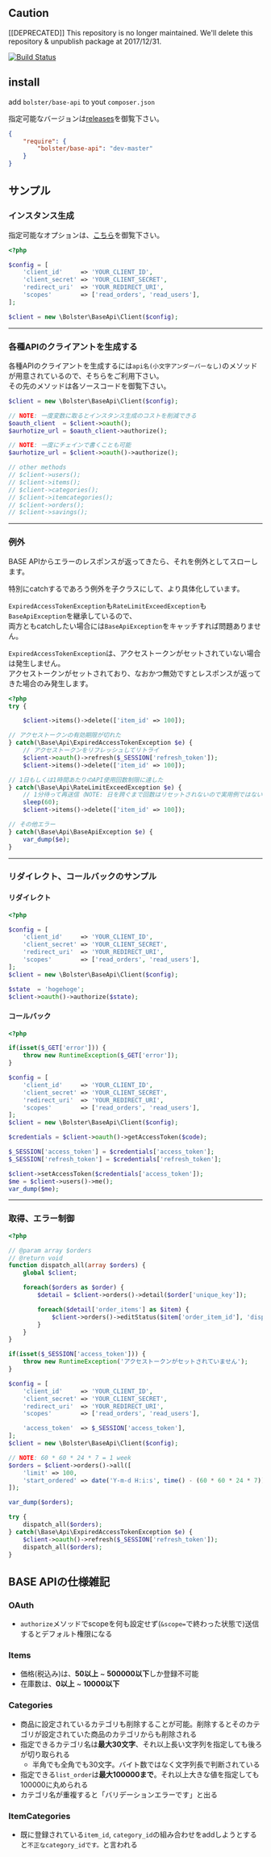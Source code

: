 ## Caution
[[DEPRECATED]] This repository is no longer maintained.
We'll delete this repository & unpublish package at 2017/12/31.

[![Build Status](https://travis-ci.org/Leko/base-api.svg?branch=master)](https://travis-ci.org/Leko/base-api)

## install

add `bolster/base-api` to yout `composer.json`

指定可能なバージョンは[releases](https://packagist.org/packages/bolster/base-api)を御覧下さい。

```json
{
	"require": {
		"bolster/base-api": "dev-master"
	}
}
```

## サンプル

### インスタンス生成
指定可能なオプションは、[こちら](https://github.com/Leko/base-api/blob/master/source/BaseApi/Client.php#L145)を御覧下さい。

```php
<?php

$config = [
	'client_id'     => 'YOUR_CLIENT_ID',
	'client_secret' => 'YOUR_CLIENT_SECRET',
	'redirect_uri'  => 'YOUR_REDIRECT_URI',
	'scopes'        => ['read_orders', 'read_users'],
];

$client = new \Bolster\BaseApi\Client($config);
```

---

### 各種APIのクライアントを生成する

各種APIのクライアントを生成するには`api名(小文字アンダーバーなし)`のメソッドが用意されているので、そちらをご利用下さい。  
その先のメソッドは各ソースコードを御覧下さい。

```php
$client = new \Bolster\BaseApi\Client($config);

// NOTE: 一度変数に取るとインスタンス生成のコストを削減できる
$oauth_client  = $client->oauth();
$aurhotize_url = $oauth_client->authorize();

// NOTE: 一度にチェインで書くことも可能
$aurhotize_url = $client->oauth()->authorize();

// other methods
// $client->users();
// $client->items();
// $client->categories();
// $client->itemcategories();
// $client->orders();
// $client->savings();
```

---

### 例外
BASE APIからエラーのレスポンスが返ってきたら、それを例外としてスローします。

特別にcatchするであろう例外を子クラスにして、より具体化しています。

`ExpiredAccessTokenException`も`RateLimitExceedException`も`BaseApiException`を継承しているので、  
両方ともcatchしたい場合には`BaseApiException`をキャッチすれば問題ありません。

`ExpiredAccessTokenException`は、アクセストークンがセットされていない場合は発生しません。  
アクセストークンがセットされており、なおかつ無効ですとレスポンスが返ってきた場合のみ発生します。

```php
<?php
try {

	$client->items()->delete(['item_id' => 100]);

// アクセストークンの有効期限が切れた
} catch(\Base\Api\ExpiredAccessTokenException $e) {
	// アクセストークンをリフレッシュしてリトライ
	$client->oauth()->refresh($_SESSION['refresh_token']);
	$client->items()->delete(['item_id' => 100]);

// 1日もしくは1時間あたりのAPI使用回数制限に達した
} catch(\Base\Api\RateLimitExceedException $e) {
	// 1分待って再送信（NOTE: 日を跨ぐまで回数はリセットされないので実用例ではない）
	sleep(60);
	$client->items()->delete(['item_id' => 100]);

// その他エラー
} catch(\Base\Api\BaseApiException $e) {
	var_dump($e);
}
```

---

### リダイレクト、コールバックのサンプル

#### リダイレクト
```php
<?php

$config = [
	'client_id'     => 'YOUR_CLIENT_ID',
	'client_secret' => 'YOUR_CLIENT_SECRET',
	'redirect_uri'  => 'YOUR_REDIRECT_URI',
	'scopes'        => ['read_orders', 'read_users'],
];
$client = new \Bolster\BaseApi\Client($config);

$state  = 'hogehoge';
$client->oauth()->authorize($state);
```

#### コールバック
```php
<?php

if(isset($_GET['error'])) {
	throw new RuntimeException($_GET['error']);
}

$config = [
	'client_id'     => 'YOUR_CLIENT_ID',
	'client_secret' => 'YOUR_CLIENT_SECRET',
	'redirect_uri'  => 'YOUR_REDIRECT_URI',
	'scopes'        => ['read_orders', 'read_users'],
];
$client = new \Bolster\BaseApi\Client($config);

$credentials = $client->oauth()->getAccessToken($code);

$_SESSION['access_token'] = $credentials['access_token'];
$_SESSION['refresh_token'] = $credentials['refresh_token'];

$client->setAccessToken($credentials['access_token']);
$me = $client->users()->me();
var_dump($me);
```

---

### 取得、エラー制御
```php
<?php

// @param array $orders
// @return void
function dispatch_all(array $orders) {
	global $client;

	foreach($orders as $order) {
		$detail = $client->orders()->detail($order['unique_key']);

		foreach($detail['order_items'] as $item) {
			$client->orders()->editStatus($item['order_item_id'], 'dispatched');
		}
	}
}

if(isset($_SESSION['access_token'])) {
	throw new RuntimeException('アクセストークンがセットされていません');
}

$config = [
	'client_id'     => 'YOUR_CLIENT_ID',
	'client_secret' => 'YOUR_CLIENT_SECRET',
	'redirect_uri'  => 'YOUR_REDIRECT_URI',
	'scopes'        => ['read_orders', 'read_users'],

	'access_token'  => $_SESSION['access_token'],
];
$client = new \Bolster\BaseApi\Client($config);

// NOTE: 60 * 60 * 24 * 7 = 1 week
$orders = $client->orders()->all([
	'limit' => 100,
	'start_ordered' => date('Y-m-d H:i:s', time() - (60 * 60 * 24 * 7))
]);

var_dump($orders);

try {
	dispatch_all($orders);
} catch(\Base\Api\ExpiredAccessTokenException $e) {
	$client->oauth()->refresh($_SESSION['refresh_token']);
	dispatch_all($orders);
}
```

## BASE APIの仕様雑記
### OAuth
- `authorize`メソッドでscopeを何も設定せず(`&scope=`で終わった状態で)送信するとデフォルト権限になる

### Items
- 価格(税込み)は、**50以上** ~ **500000以下**しか登録不可能
- 在庫数は、**0以上** ~ **10000以下**

### Categories
- 商品に設定されているカテゴリも削除することが可能。削除するとそのカテゴリが設定されていた商品のカテゴリからも削除される
- 指定できるカテゴリ名は**最大30文字**、それ以上長い文字列を指定しても後ろが切り取られる
	- 半角でも全角でも30文字。バイト数ではなく文字列長で判断されている
- 指定できる`list_order`は**最大100000まで**。それ以上大きな値を指定しても100000に丸められる
- カテゴリ名が重複すると「バリデーションエラーです」と出る

### ItemCategories
- 既に登録されている`item_id`, `category_id`の組み合わせをaddしようとすると`不正なcategory_idです。`と言われる
